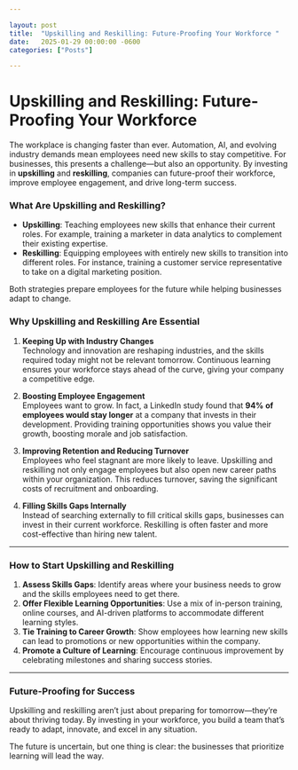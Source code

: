 ```yaml
---

layout: post
title:  "Upskilling and Reskilling: Future-Proofing Your Workforce "
date:   2025-01-29 00:00:00 -0600
categories: ["Posts"] 

---
```

# Upskilling and Reskilling: Future-Proofing Your Workforce  

The workplace is changing faster than ever. Automation, AI, and evolving industry demands mean employees need new skills to stay competitive. For businesses, this presents a challenge—but also an opportunity. By investing in **upskilling** and **reskilling**, companies can future-proof their workforce, improve employee engagement, and drive long-term success.  

### **What Are Upskilling and Reskilling?**  
- **Upskilling**: Teaching employees new skills that enhance their current roles. For example, training a marketer in data analytics to complement their existing expertise.  
- **Reskilling**: Equipping employees with entirely new skills to transition into different roles. For instance, training a customer service representative to take on a digital marketing position.  

Both strategies prepare employees for the future while helping businesses adapt to change.  

### **Why Upskilling and Reskilling Are Essential**  

1. **Keeping Up with Industry Changes**  
   Technology and innovation are reshaping industries, and the skills required today might not be relevant tomorrow. Continuous learning ensures your workforce stays ahead of the curve, giving your company a competitive edge.  

2. **Boosting Employee Engagement**  
   Employees want to grow. In fact, a LinkedIn study found that **94% of employees would stay longer** at a company that invests in their development. Providing training opportunities shows you value their growth, boosting morale and job satisfaction.  

3. **Improving Retention and Reducing Turnover**  
   Employees who feel stagnant are more likely to leave. Upskilling and reskilling not only engage employees but also open new career paths within your organization. This reduces turnover, saving the significant costs of recruitment and onboarding.  

4. **Filling Skills Gaps Internally**  
   Instead of searching externally to fill critical skills gaps, businesses can invest in their current workforce. Reskilling is often faster and more cost-effective than hiring new talent.  


 
---

### **How to Start Upskilling and Reskilling**  

1. **Assess Skills Gaps**: Identify areas where your business needs to grow and the skills employees need to get there.  
2. **Offer Flexible Learning Opportunities**: Use a mix of in-person training, online courses, and AI-driven platforms to accommodate different learning styles.  
3. **Tie Training to Career Growth**: Show employees how learning new skills can lead to promotions or new opportunities within the company.  
4. **Promote a Culture of Learning**: Encourage continuous improvement by celebrating milestones and sharing success stories.  

---

### **Future-Proofing for Success**  
Upskilling and reskilling aren’t just about preparing for tomorrow—they’re about thriving today. By investing in your workforce, you build a team that’s ready to adapt, innovate, and excel in any situation.  

The future is uncertain, but one thing is clear: the businesses that prioritize learning will lead the way.  
 